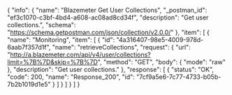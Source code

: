 {
  "info": {
    "name": "Blazemeter Get User Collections",
    "_postman_id": "ef3c1070-c3bf-4bd4-a608-ac08ad8cd34f",
    "description": "Get user collections.",
    "schema": "https://schema.getpostman.com/json/collection/v2.0.0/"
  },
  "item": [
    {
      "name": "Monitoring",
      "item": [
        {
          "id": "4a316407-98e5-4009-978d-6aab7f357d1f",
          "name": "retrieveCollections",
          "request": {
            "url": "http://a.blazemeter.com/api/v4/user/collections?limit=%7B%7D&skip=%7B%7D",
            "method": "GET",
            "body": {
              "mode": "raw"
            },
            "description": "Get user collections."
          },
          "response": [
            {
              "status": "OK",
              "code": 200,
              "name": "Response_200",
              "id": "7cf9a5e6-7c77-4733-b05b-7b2b1019d1e5"
            }
          ]
        }
      ]
    }
  ]
}